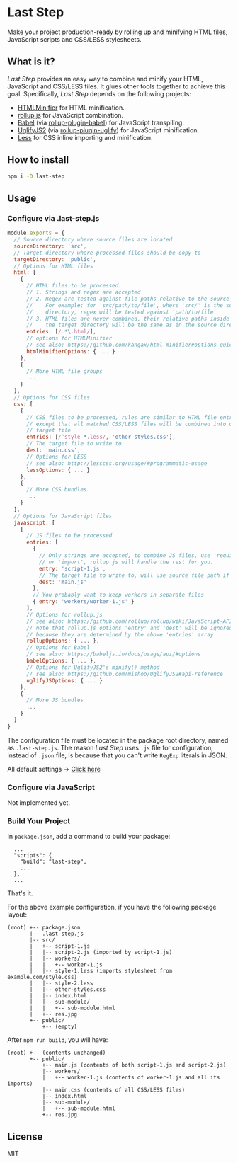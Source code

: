 # Last Step

Make your project production-ready by rolling up and minifying HTML files,
JavaScript scripts and CSS/LESS stylesheets.

## What is it?

*Last Step* provides an easy way to combine and minify your HTML, JavaScript
and CSS/LESS files. It glues other tools together to achieve this goal.
Specifically, *Last Step* depends on the following projects:

* [HTMLMinifier](https://github.com/kangax/html-minifier) for HTML
  minification.
* [rollup.js](https://rollupjs.org/) for JavaScript combination.
* [Babel](https://babeljs.io/)
  (via [rollup-plugin-babel](https://github.com/rollup/rollup-plugin-babel))
  for JavaScript transpiling.
* [UglifyJS2](https://github.com/mishoo/UglifyJS2)
  (via [rollup-plugin-uglify](https://github.com/TrySound/rollup-plugin-uglify))
  for JavaScript minification.
* [Less](http://lesscss.org/) for CSS inline importing and minification.


## How to install

```bash
npm i -D last-step
```

## Usage

### Configure via .last-step.js

```javascript
module.exports = {
  // Source directory where source files are located
  sourceDirectory: 'src',
  // Target directory where processed files should be copy to
  targetDirectory: 'public',
  // Options for HTML files
  html: [
    {
      // HTML files to be processed.
      // 1. Strings and regex are accepted
      // 2. Regex are tested against file paths relative to the source directory
      //    For example: for 'src/path/to/file', where 'src/' is the source
      //    directory, regex will be tested against 'path/to/file'
      // 3. HTML files are never combined, their relative paths inside of
      //    the target directory will be the same as in the source directory
      entries: [/.*\.html/],
      // options for HTMLMinifier
      // see also: https://github.com/kangax/html-minifier#options-quick-reference
      htmlMinifierOptions: { ... }
    },
    {
      // More HTML file groups
      ...
    }
  ],
  // Options for CSS files
  css: [
    {
      // CSS files to be processed, rules are similar to HTML file entries,
      // except that all matched CSS/LESS files will be combined into one
      // target file
      entries: [/^style-*.less/, 'other-styles.css'],
      // The target file to write to
      dest: 'main.css',
      // Options for LESS
      // see also: http://lesscss.org/usage/#programmatic-usage
      lessOptions: { ... }
    },
    {
      // More CSS bundles
      ...
    }
  ],
  // Options for JavaScript files
  javascript: [
    {
      // JS files to be processed
      entries: [
        {
          // Only strings are accepted, to combine JS files, use 'require',
          // or 'import', rollup.js will handle the rest for you.
          entry: 'script-1.js',
          // The target file to write to, will use source file path if omitted
          dest: 'main.js'
        },
        // You probably want to keep workers in separate files
        { entry: 'workers/worker-1.js' }
      ],
      // Options for rollup.js
      // see also: https://github.com/rollup/rollup/wiki/JavaScript-API
      // note that rollup.js options 'entry' and 'dest' will be ignored
      // because they are determined by the above 'entries' array
      rollupOptions: { ... },
      // Options for Babel
      // see also: https://babeljs.io/docs/usage/api/#options
      babelOptions: { ... },
      // Options for UglifyJS2's minify() method
      // see also: https://github.com/mishoo/UglifyJS2#api-reference
      uglifyJSOptions: { ... }
    },
    {
      // More JS bundles
      ...
    }
  ]
}
```

The configuration file must be located in the package root directory, named
as `.last-step.js`. The reason *Last Step* uses `.js` file for configuration,
instead of `.json` file, is because that you can't write `RegExp` literals
in JSON.

All default settings &rarr; [Click here](src/defaults.js)

### Configure via JavaScript

Not implemented yet.

### Build Your Project

In `package.json`, add a command to build your package:

```
  ...
  "scripts": {
    "build": "last-step",
    ...
  },
  ...
```

That's it.

For the above example configuration, if you have the following package layout:

```
(root) +-- package.json
       |-- .last-step.js
       |-- src/
       |   +-- script-1.js
       |   |-- script-2.js (imported by script-1.js)
       |   |-- workers/
       |   |   +-- worker-1.js
       |   |-- style-1.less (imports stylesheet from example.com/style.css)
       |   |-- style-2.less
       |   |-- other-styles.css
       |   |-- index.html
       |   |-- sub-module/
       |   |   +-- sub-module.html
       |   +-- res.jpg
       +-- public/
           +-- (empty)
```

After `npm run build`, you will have:

```
(root) +-- (contents unchanged)
       +-- public/
           +-- main.js (contents of both script-1.js and script-2.js)
           |-- workers/
           |   +-- worker-1.js (contents of worker-1.js and all its imports)
           |-- main.css (contents of all CSS/LESS files)
           |-- index.html
           |-- sub-module/
           |   +-- sub-module.html
           +-- res.jpg

```

## License

MIT
